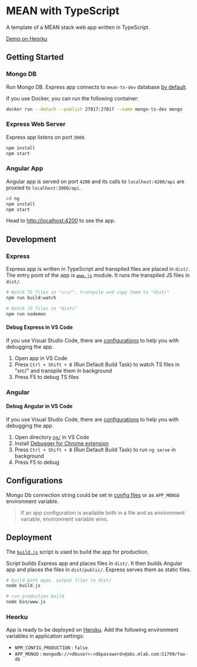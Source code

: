 # MEAN with TypeScript

A template of a MEAN stack web app written in TypeScript.

[Demo on Heorku](https://poulad-mean.herokuapp.com)

## Getting Started

### Mongo DB

Run Mongo DB. Express app connects to `mean-ts-dev` database [by default](./src/config/env/development.ts).

If you use Docker, you can run the following container:

```bash
docker run --detach --publish 27017:27017 --name mongo-ts-dev mongo
```

### Express Web Server

Express app listens on port `3000`.

```bash
npm install
npm start
```

### Angular App

Angular app is served on port `4200` and its calls to `localhost:4200/api` are proxied to `localhost:3000/api`.

```bash
cd ng
npm install
npm start
```

Head to [http://localhost:4200](http://localhost:4200) to see the app.

## Development

### Express

Express app is written in TypeScript and transpiled files are placed in `dist/`. The entry point of the app is [`www.js`](./bin/www.js) module. It runs the transpiled JS files in `dist/`.

```bash
# Watch TS files in "src/", transpile and copy them to "dist/"
npm run build:watch

# Watch JS files in "dist/"
npm run nodemon
```

#### Debug Express in VS Code

If you use Visual Studio Code, there are [configurations](./.vscode/) to help you with debugging the app.

1. Open app in VS Code
1. Press `Ctrl + Shift + B` (Run Default Build Task) to watch TS files in "src/" and transpile them in background
1. Press F5 to debug TS files

### Angular

#### Debug Angular in VS Code

If you use Visual Studio Code, there are [configurations](./ng/.vscode/) to help you with debugging the app.

1. Open directory [`ng/`](./ng/) in VS Code
1. Install [Debugger for Chrome extension](https://github.com/Microsoft/vscode-chrome-debug)
1. Press `Ctrl + Shift + B` (Run Default Build Task) to run `ng serve` in background
1. Press F5 to debug

## Configurations

Mongo Db connection string could be set in [config files](./src/config/env) or as `APP_MONGO` environment variable.

> If an app configuration is available both in a file and as environment variable, environment variable wins.

## Deployment

The [`build.js`](./build.js) script is used to build the app for production.

Script builds Express app and places files in `dist/`. It then builds Angular app and places the files in `dist/public/`. Express serves them as static files.

```bash
# build both apps. output files to dist/
node build.js

# run production build
node bin/www.js
```

### Heorku

App is ready to be deployed on [Heroku](https://www.heroku.com). Add the following environment variables in application settings:

- `NPM_CONFIG_PRODUCTION` : `false`
- `APP_MONGO` : `mongodb://<dbuser>:<dbpassword>@abc.mlab.com:51799/foo-db`
